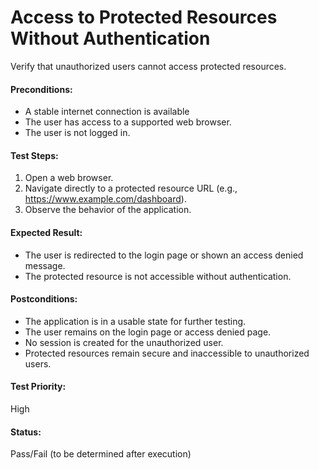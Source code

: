 # Access to Protected Resources Without Authentication
Verify that unauthorized users cannot access protected resources.

#### **Preconditions:**  
- A stable internet connection is available
- The user has access to a supported web browser.
- The user is not logged in.

#### **Test Steps:**  
1. Open a web browser.
2. Navigate directly to a protected resource URL (e.g., https://www.example.com/dashboard).
3. Observe the behavior of the application.

#### **Expected Result:**  
- The user is redirected to the login page or shown an access denied message.
- The protected resource is not accessible without authentication.

#### **Postconditions:**  
- The application is in a usable state for further testing.
- The user remains on the login page or access denied page.
- No session is created for the unauthorized user.
- Protected resources remain secure and inaccessible to unauthorized users.

#### **Test Priority:**  
High

#### **Status:**  
Pass/Fail (to be determined after execution)

